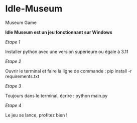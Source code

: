# Idle-Museum
Museum Game


**Idle Museum est un jeu fonctionnant sur Windows**

_Etape 1_

Installer python avec une version supérieure ou égale à 3.11

_Etape 2_

Ouvrir le terminal et faire la ligne de commande : pip install -r requirements.txt

_Etape 3_

Toujours dans le terminal, écrire : python main.py

_Etape 4_

Le jeu se lance, profitez bien !
